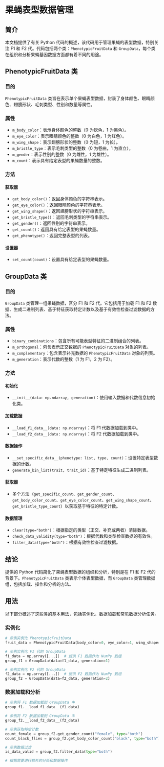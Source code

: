 # 果蝇表型数据管理

## 简介

本文档提供了有关 Python 代码的概述，该代码用于管理果蝇的表型数据，特别关注 F1 和 F2 代。代码包括两个类：`PhenotypicFruitData` 和 `GroupData`，每个类在组织和分析果蝇基因数据方面都有着不同的用途。

## PhenotypicFruitData 类

### 目的

`PhenotypicFruitData` 类旨在表示单个果蝇表型数据，封装了身体颜色、眼睛颜色、翅膀形状、毛刺类型、性别和数量等属性。

### 属性

* `m_body_color`：表示身体颜色的整数（0 为灰色，1 为黑色）。
* `m_eye_color`：表示眼睛颜色的整数（0 为白色，1 为红色）。
* `m_wing_shape`：表示翅膀形状的整数（0 为短，1 为长）。
* `m_bristle_type`：表示毛刺类型的整数（0 为卷曲，1 为直立）。
* `m_gender`：表示性别的整数（0 为雌性，1 为雄性）。
* `m_count`：表示具有给定表型的果蝇数量的整数。

### 方法

#### 获取器

* `get_body_color()`：返回身体颜色的字符串表示。
* `get_eye_color()`：返回眼睛颜色的字符串表示。
* `get_wing_shape()`：返回翅膀形状的字符串表示。
* `get_bristle_type()`：返回毛刺类型的字符串表示。
* `get_gender()`：返回性别的字符串表示。
* `get_count()`：返回具有给定表型的果蝇数量。
* `get_phenotype()`：返回完整表型的列表。

#### 设置器

* `set_count(count)`：设置具有给定表型的果蝇数量。

## GroupData 类

### 目的

`GroupData` 类管理一组果蝇数据，区分 F1 和 F2 代。它包括用于加载 F1 和 F2 数据、生成二进制列表、基于特征获取特定计数以及基于有效性检查过滤数据的方法。

### 属性

* `binary_combinations`：包含所有可能表型特征的二进制组合的列表。
* `m_orthogonal`：包含表示正交数据的 `PhenotypicFruitData` 对象的列表。
* `m_complementary`：包含表示补充数据的 `PhenotypicFruitData` 对象的列表。
* `m_generation`：表示代数的整数（1 为 F1，2 为 F2）。

### 方法

#### 初始化

* `__init__(data: np.ndarray, generation)`：使用输入数据和代数信息初始化类。

#### 加载数据

* `__load_f1_data__(data: np.ndarray)`：将 F1 代数据加载到类中。
* `__load_f2_data__(data: np.ndarray)`：将 F2 代数据加载到类中。

#### 数据操作

* `__set_specific_data__(phenotype: list, type, count)`：设置特定表型数据的计数。
* `generate_bin_list(trait, trait_id)`：基于特定特征生成二进制列表。

#### 获取器

* 多个方法（`get_specific_count`、`get_gender_count`、`get_body_color_count`、`get_eye_color_count`、`get_wing_shape_count`、`get_bristle_type_count`）以获取基于特征的特定计数。

#### 数据管理

* `clear(type="both")`：根据指定的类型（正交、补充或两者）清除数据。
* `check_data_validity(type="both")`：根据代数和类型检查数据的有效性。
* `filter_data(type="both")`：根据有效性检查过滤数据。

## 结论

提供的 Python 代码简化了果蝇表型数据的组织和分析，特别是在 F1 和 F2 代的背景下。`PhenotypicFruitData` 类表示个体表型数据，而 `GroupData` 类管理数据组，包括加载、操作和分析的方法。

## 用法

以下部分概述了这些类的基本用法，包括实例化、数据加载和常见数据分析任务。

### 实例化

```python
# 示例实例化 PhenotypicFruitData
fruit_data = PhenotypicFruitData(body_color=0, eye_color=1, wing_shape=0, bristle_type=1, gender=1, count=10)

# 示例实例化 F1 代的 GroupData
f1_data = np.array([...])  # 提供 F1 数据作为 NumPy 数组
group_f1 = GroupData(data=f1_data, generation=1)

# 示例实例化 F2 代的 GroupData
f2_data = np.array([...])  # 提供 F2 数据作为 NumPy 数组
group_f2 = GroupData(data=f2_data, generation=2)
```

### 数据加载和分析

```python
# 示例将 F1 数据加载到 GroupData 中
group_f1.__load_f1_data__(f1_data)

# 示例将 F2 数据加载到 GroupData 中
group_f2.__load_f2_data__(f2_data)

# 示例获取特定计数
count_female = group_f2.get_gender_count("female", type="both")
count_black_flies = group_f2.get_body_color_count("black", type="both")

# 示例数据过滤
is_data_valid = group_f2.filter_data(type="both")

# 根据需要进行额外的分析和数据操作
```